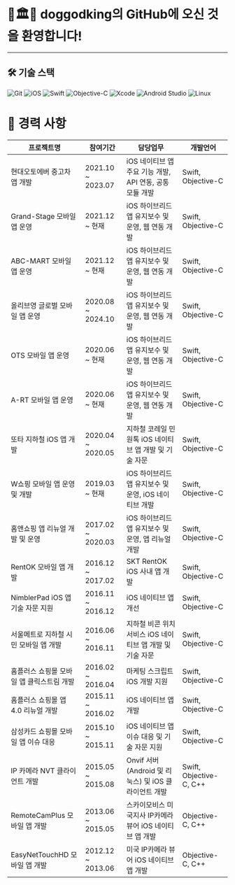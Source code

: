 # 🐶🏛️👑 **doggodking의 GitHub에 오신 것을 환영합니다!**
---

## 🛠 **기술 스택**

![Git](https://img.shields.io/badge/Git-F05032?style=for-the-badge&logo=git&logoColor=white) 
![iOS](https://img.shields.io/badge/iOS-000000?style=for-the-badge&logo=ios&logoColor=white) 
![Swift](https://img.shields.io/badge/Swift-FA7343?style=for-the-badge&logo=swift&logoColor=white) 
![Objective-C](https://img.shields.io/badge/Objective--C-007AFF?style=for-the-badge&logo=apple&logoColor=white) 
![Xcode](https://img.shields.io/badge/Xcode-1575F9?style=for-the-badge&logo=xcode&logoColor=white) 
![Android Studio](https://img.shields.io/badge/Android%20Studio-3DDC84?style=for-the-badge&logo=android-studio&logoColor=white) 
![Linux](https://img.shields.io/badge/Linux-FCC624?style=for-the-badge&logo=linux&logoColor=black) 


# 📌 경력 사항  

| **프로젝트명**                     | **참여기간**        | **담당업무**                                           | **개발언어**               |
|--------------------------------|-------------|------------------------------------------------|------------------------|
| 현대오토에버 중고차 앱 개발            | 2021.10 ~ 2023.07 | iOS 네이티브 앱 주요 기능 개발, API 연동, 공통 모듈 개발         | Swift, Objective-C     |
| Grand-Stage 모바일 앱 운영       | 2021.12 ~ 현재    | iOS 하이브리드 앱 유지보수 및 운영, 웹 연동 개발                 | Swift, Objective-C     |
| ABC-MART 모바일 앱 운영           | 2021.12 ~ 현재    | iOS 하이브리드 앱 유지보수 및 운영, 웹 연동 개발                 | Swift, Objective-C     |
| 올리브영 글로벌 모바일 앱 운영        | 2020.08 ~ 2024.10    | iOS 하이브리드 앱 유지보수 및 운영, 웹 연동 개발                 | Swift, Objective-C     |
| OTS 모바일 앱 운영               | 2020.06 ~ 현재    | iOS 하이브리드 앱 유지보수 및 운영, 웹 연동 개발                 | Swift, Objective-C     |
| A-RT 모바일 앱 운영              | 2020.06 ~ 현재    | iOS 하이브리드 앱 유지보수 및 운영, 웹 연동 개발                 | Swift, Objective-C     |
| 또타 지하철 iOS 앱 개발             | 2020.04 ~ 2020.05 | 지하철 코레일 민원톡 iOS 네이티브 앱 개발 및 기술 자문          | Swift, Objective-C     |
| W쇼핑 모바일 앱 운영 및 개발        | 2019.03 ~ 현재    | iOS 하이브리드 앱 유지보수 및 운영, iOS 네이티브 개발            | Swift, Objective-C     |
| 홈앤쇼핑 앱 리뉴얼 개발 및 운영      | 2017.02 ~ 2020.03 | iOS 하이브리드 앱 유지보수 및 운영, 앱 리뉴얼 개발               | Swift, Objective-C     |
| RentOK 모바일 앱 개발            | 2016.12 ~ 2017.02 | SKT RentOK iOS 사내 앱 개발                        | Swift, Objective-C     |
| NimblerPad iOS 앱 기술 자문 지원    | 2016.11 ~ 2016.12 | iOS 네이티브 앱 개선                                  | Swift, Objective-C     |
| 서울메트로 지하철 시민 모바일 앱 개발 | 2016.06 ~ 2016.11 | 지하철 비콘 위치 서비스 iOS 네이티브 앱 개발 및 기술 자문      | Swift, Objective-C     |
| 홈플러스 쇼핑몰 모바일 앱 클릭스트림 개발 | 2016.02 ~ 2016.04 | 마케팅 스크립트 iOS 개발 지원                          | Swift, Objective-C     |
| 홈플러스 쇼핑몰 앱 4.0 리뉴얼 개발   | 2015.11 ~ 2016.02 | iOS 네이티브 앱 개발                                 | Swift, Objective-C     |
| 삼성카드 쇼핑몰 모바일 앱 이슈 대응   | 2015.10 ~ 2015.11 | iOS 네이티브 앱 이슈 대응 및 기술 자문 지원                | Swift, Objective-C     |
| IP 카메라 NVT 클라이언트 개발       | 2015.05 ~ 2015.08 | Onvif 서버(Android 및 리눅스) 및 iOS 클라이언트 개발   | Swift, Objective-C, C++ |
| RemoteCamPlus 모바일 앱 개발     | 2013.06 ~ 2015.05 | 스카이모비스 미국지사 IP카메라 뷰어 iOS 네이티브 앱 개발   | Objective-C, C++       |
| EasyNetTouchHD 모바일 앱 개발   | 2012.12 ~ 2013.06 | 미국 IP카메라 뷰어 iOS 네이티브 앱 개발                 | Objective-C, C++       |

